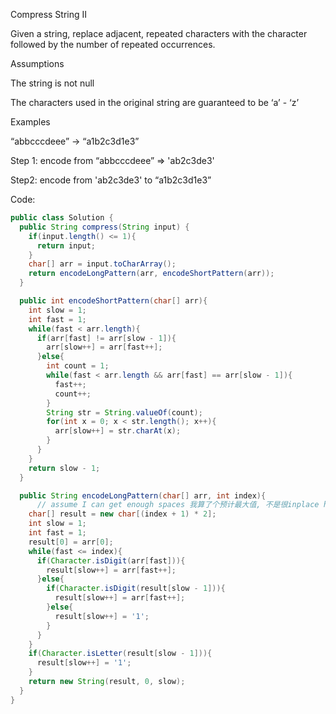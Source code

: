 Compress String II

Given a string, replace adjacent, repeated characters with the character followed by the number of repeated occurrences.

Assumptions

The string is not null

The characters used in the original string are guaranteed to be ‘a’ - ‘z’

Examples

“abbcccdeee” → “a1b2c3d1e3”


Step 1:
encode from “abbcccdeee” => 'ab2c3de3'

Step2:
encode from 'ab2c3de3' to “a1b2c3d1e3”

Code:
```java
public class Solution {
  public String compress(String input) {
    if(input.length() <= 1){
      return input;
    }
    char[] arr = input.toCharArray();
    return encodeLongPattern(arr, encodeShortPattern(arr));
  }

  public int encodeShortPattern(char[] arr){
    int slow = 1;
    int fast = 1;
    while(fast < arr.length){
      if(arr[fast] != arr[slow - 1]){
        arr[slow++] = arr[fast++];
      }else{
        int count = 1;
        while(fast < arr.length && arr[fast] == arr[slow - 1]){
          fast++;
          count++;
        }
        String str = String.valueOf(count);
        for(int x = 0; x < str.length(); x++){
          arr[slow++] = str.charAt(x);
        }
      }
    }
    return slow - 1;
  }

  public String encodeLongPattern(char[] arr, int index){
      // assume I can get enough spaces 我算了个预计最大值, 不是很inplace hahahaha
    char[] result = new char[(index + 1) * 2];
    int slow = 1;
    int fast = 1;
    result[0] = arr[0];
    while(fast <= index){
      if(Character.isDigit(arr[fast])){
        result[slow++] = arr[fast++];
      }else{
        if(Character.isDigit(result[slow - 1])){
          result[slow++] = arr[fast++];
        }else{
          result[slow++] = '1';
        }
      }
    }
    if(Character.isLetter(result[slow - 1])){
      result[slow++] = '1';
    }
    return new String(result, 0, slow);
  }
}

```